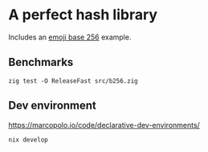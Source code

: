 # A perfect hash library

Includes an [emoji base 256](https://github.com/Jorropo/base256emoji) example.

## Benchmarks

```
zig test -O ReleaseFast src/b256.zig 
```

## Dev environment

https://marcopolo.io/code/declarative-dev-environments/

```
nix develop
```